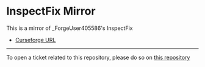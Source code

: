 # InspectFix Mirror

This is a mirror of _ForgeUser405586's InspectFix

- [Curseforge URL](https://www.curseforge.com/wow/addons/inspectfix)

----

To open a ticket related to this repository, please do so on [this repository](https://github.com/curseforge-mirror/.github)